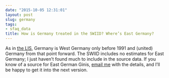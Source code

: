 ```yaml
---
date: "2015-10-05 12:31:01"
layout: post
slug: germany
tags:
- sfaq_data
title: How is Germany treated in the SWIID? Where’s East Germany?
---
```


As in [the LIS](http://www.lisdatacenter.org), Germany is West Germany only before 1991 and (united) Germany from that point forward. The SWIID includes no estimates for East Germany; I just haven’t found much to include in the source data. If you know of a source for East German Ginis, [email me](mailto:frederick-solt@uiowa.edu) with the details, and I’ll be happy to get it into the next version.
